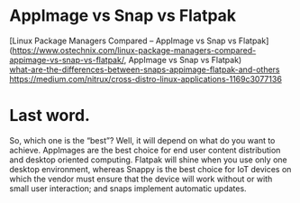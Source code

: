 # AppImage vs Snap vs Flatpak
[Linux Package Managers Compared – AppImage vs Snap vs Flatpak](https://www.ostechnix.com/linux-package-managers-compared-appimage-vs-snap-vs-flatpak/,  AppImage vs Snap vs Flatpak)  
[what-are-the-differences-between-snaps-appimage-flatpak-and-others ][2] 
<https://medium.com/nitrux/cross-distro-linux-applications-1169c3077136> 

[2]:[https://askubuntu.com/questions/866511/what-are-the-differences-between-snaps-appimage-flatpak-and-others]

# Last word.
  So, which one is the “best”? Well, it will depend on what do you want to achieve. AppImages are the best choice for end user content distribution and desktop oriented computing. Flatpak will shine when you use only one desktop environment, whereas Snappy is the best choice for IoT devices on which the vendor must ensure that the device will work without or with small user interaction; and snaps implement automatic updates.
